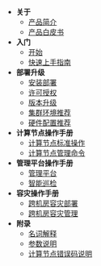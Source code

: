 <!--* README-->
* **关于**
  * [产品简介](introduce.md)
  * [产品白皮书](white-paper.md)
  <!--* [What's New](whats-new.md)-->
* **入门**
  * [开始](./)
  * [快速上手指南](quick-start-guide.md)
  <!--* [基本操作](basic-operations.md)-->
* **部署升级**
  * [安装部署](installation-and-deployment.md)
  * [许可授权](service-license.md)
  * [版本升级](version-update.md)
  * [集群环境推荐](cluster-environment-recommendation.md)
  * [硬件配置推荐](hardware-config-recommendation.md)
* **计算节点操作手册**
  * [计算节点标准操作](hotdb-server-standard-operations.md)
  * [计算节点管理命令](hotdb-server-manager-commands.md)
* **管理平台操作手册**
  * [管理平台](hotdb-management.md)
  * [智能巡检](intelligent-inspection.md)
* **容灾操作手册**
  * [跨机房容灾部署](cross-idc-disaster-recovery-deployment.md)
  * [跨机房容灾管理](cross-idc-disaster-recovery-management.md)
* **附录**
  * [名词解释](glossary.md)
  * [参数说明](parameters.md)
  * [计算节点错误码说明](error-codes.md)
